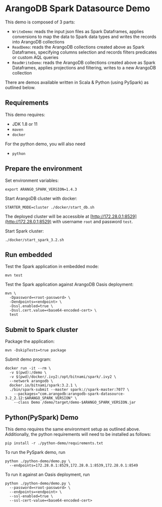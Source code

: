 # ArangoDB Spark Datasource Demo

This demo is composed of 3 parts:

- `WriteDemo`: reads the input json files as Spark Dataframes, applies conversions to map the data to Spark data types
  and writes the records into ArangoDB collections
- `ReadDemo`: reads the ArangoDB collections created above as Spark Dataframes, specifying columns selection and records
  filters predicates or custom AQL queries
- `ReadWriteDemo`: reads the ArangoDB collections created above as Spark Dataframes, applies projections and filtering,
  writes to a new ArangoDB collection

There are demos available written in Scala & Python (using PySpark) as outlined below.

## Requirements

This demo requires:

- JDK 1.8 or 11
- `maven`
- `docker`

For the python demo, you will also need
- `python`

## Prepare the environment

Set environment variables:

```shell
export ARANGO_SPARK_VERSION=1.4.3
```

Start ArangoDB cluster with docker:

```shell
STARTER_MODE=cluster ./docker/start_db.sh
```

The deployed cluster will be accessible at [http://172.28.0.1:8529](http://172.28.0.1:8529) with username `root` and
password `test`.

Start Spark cluster:

```shell
./docker/start_spark_3.2.sh 
```

## Run embedded

Test the Spark application in embedded mode:

```shell
mvn test
```

Test the Spark application against ArangoDB Oasis deployment:

```shell
mvn \
  -Dpassword=<root-password> \
  -Dendpoints=<endpoint> \
  -Dssl.enabled=true \
  -Dssl.cert.value=<base64-encoded-cert> \
  test
```

## Submit to Spark cluster

Package the application:

```shell
mvn -DskipTests=true package
```

Submit demo program:

```shell
docker run -it --rm \
  -v $(pwd):/demo \
  -v $(pwd)/docker/.ivy2:/opt/bitnami/spark/.ivy2 \
  --network arangodb \
  docker.io/bitnami/spark:3.2.1 \
  ./bin/spark-submit --master spark://spark-master:7077 \
    --packages="com.arangodb:arangodb-spark-datasource-3.2_2.12:$ARANGO_SPARK_VERSION" \
    --class Demo /demo/target/demo-$ARANGO_SPARK_VERSION.jar
```

## Python(PySpark) Demo

This demo requires the same environment setup as outlined above.
Additionally, the python requirements will need to be installed as follows:
```shell
pip install -r ./python-demo/requirements.txt
```

To run the PySpark demo, run 
```shell
python ./python-demo/demo.py \
  --endpoints=172.28.0.1:8529,172.28.0.1:8539,172.28.0.1:8549
```

To run it against an Oasis deployment, run
```shell
python ./python-demo/demo.py \
  --password=<root-password> \
  --endpoints=<endpoint> \
  --ssl-enabled=true \
  --ssl-cert-value=<base64-encoded-cert>
```